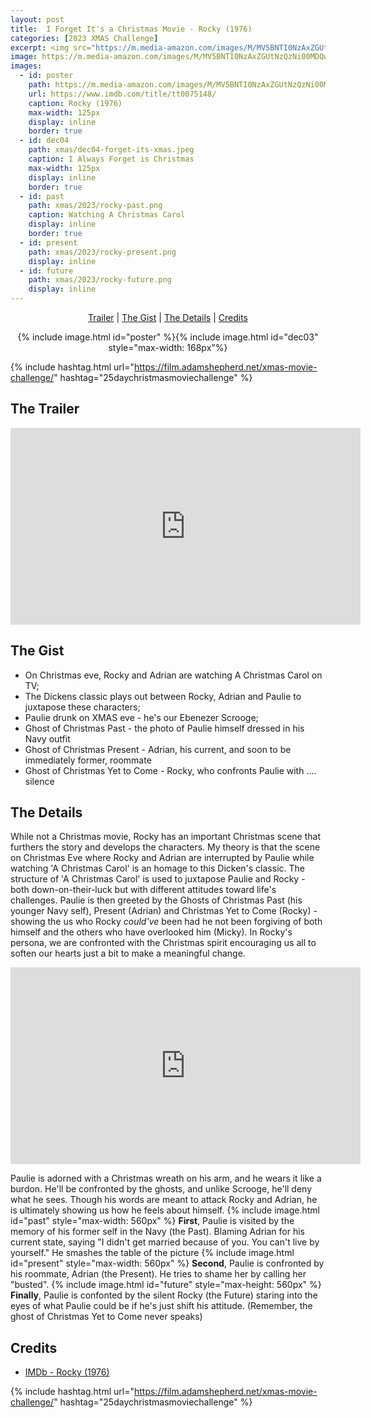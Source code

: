 ```yaml
---
layout: post
title:  I Forget It's a Christmas Movie - Rocky (1976)
categories: [2023 XMAS Challenge]
excerpt: <img src="https://m.media-amazon.com/images/M/MV5BNTI0NzAxZGUtNzQzNi00MDQwLTgyOWUtZThmZTZiOTQzN2VmXkEyXkFqcGdeQXVyMjgyNDU4MjE@._V1_FMjpg_UX1000_.jpg" width="125px"/>
image: https://m.media-amazon.com/images/M/MV5BNTI0NzAxZGUtNzQzNi00MDQwLTgyOWUtZThmZTZiOTQzN2VmXkEyXkFqcGdeQXVyMjgyNDU4MjE@._V1_FMjpg_UX1000_.jpg
images:
  - id: poster
    path: https://m.media-amazon.com/images/M/MV5BNTI0NzAxZGUtNzQzNi00MDQwLTgyOWUtZThmZTZiOTQzN2VmXkEyXkFqcGdeQXVyMjgyNDU4MjE@._V1_FMjpg_UX1000_.jpg
    url: https://www.imdb.com/title/tt0075148/
    caption: Rocky (1976)
    max-width: 125px
    display: inline
    border: true
  - id: dec04
    path: xmas/dec04-forget-its-xmas.jpeg
    caption: I Always Forget is Christmas
    max-width: 125px
    display: inline
    border: true
  - id: past
    path: xmas/2023/rocky-past.png
    caption: Watching A Christmas Carol
    display: inline
    border: true
  - id: present
    path: xmas/2023/rocky-present.png
    display: inline
  - id: future
    path: xmas/2023/rocky-future.png
    display: inline
---
```


<div style="text-align: center">
  <p><a href="#the-trailer">Trailer</a> | <a href="#the-gist">The Gist</a> | <a href="#the-details">The Details</a> | <a href="#credits">Credits</a></p>
  <p>{% include image.html id="poster" %}{% include image.html id="dec03" style="max-width: 168px"%}</p>
</div>

{% include hashtag.html url="https://film.adamshepherd.net/xmas-movie-challenge/" hashtag="25daychristmasmoviechallenge" %}

## The Trailer 

<div style="text-align: center">
  <iframe width="560" height="315" src="https://www.youtube.com/embed/3VUblDwa648?si=rVvd0ZDh0M2_T6nA" title="YouTube video player" frameborder="0" allow="accelerometer; autoplay; clipboard-write; encrypted-media; gyroscope; picture-in-picture; web-share" allowfullscreen></iframe>
</div>

## The Gist

* On Christmas eve, Rocky and Adrian are watching A Christmas Carol on TV;
* The Dickens classic plays out between Rocky, Adrian and Paulie to juxtapose these characters;
* Paulie drunk on XMAS eve - he's our Ebenezer Scrooge;
* Ghost of Christmas Past - the photo of Paulie himself dressed in his Navy outfit
* Ghost of Christmas Present - Adrian, his current, and soon to be immediately former, roommate
* Ghost of Christmas Yet to Come - Rocky, who confronts Paulie with .... silence

## The Details

While not a Christmas movie, Rocky has an important Christmas scene that furthers the story and develops the characters. My theory is that the scene on Christmas Eve where Rocky and Adrian are interrupted by Paulie while watching 'A Christmas Carol' is an homage to this Dicken's classic. The structure of 'A Christmas Carol' is used to juxtapose Paulie and Rocky - both down-on-their-luck but with different attitudes toward life's challenges. Paulie is then greeted by the Ghosts of Christmas Past (his younger Navy self), Present (Adrian) and Christmas Yet to Come (Rocky) -  showing the us who Rocky *could've* been had he not been forgiving of both himself and the others who have overlooked him (Micky). In Rocky's persona, we are confronted with the Christmas spirit encouraging us all to soften our hearts just a bit to make a meaningful change.

<iframe width="560" height="315" src="https://www.youtube.com/embed/B_AN4j6ko3k?si=mWJDgaLxmgJrhhb8" title="YouTube video player" frameborder="0" allow="accelerometer; autoplay; clipboard-write; encrypted-media; gyroscope; picture-in-picture; web-share" allowfullscreen></iframe>

Paulie is adorned with a Christmas wreath on his arm, and he wears it like a burdon. He'll be confronted by the ghosts, and unlike Scrooge, he'll deny what he sees. Though his words are meant to attack Rocky and Adrian, he is ultimately showing us how he feels about himself.
{% include image.html id="past" style="max-width: 560px" %}
**First**, Paulie is visited by the memory of his former self in the Navy (the Past). Blaming Adrian for his current state, saying "I didn't get married because of you. You can't live by yourself." He smashes the table of the picture
{% include image.html id="present" style="max-width: 560px" %}
**Second**, Paulie is confronted by his roommate, Adrian (the Present). He tries to shame her by calling her "busted".
{% include image.html id="future" style="max-height: 560px" %}
**Finally**, Paulie is confonted by the silent Rocky (the Future) staring into the eyes of what Paulie could be if he's just shift his attitude. (Remember, the ghost of Christmas Yet to Come never speaks)

## Credits

* [IMDb - Rocky (1976)](https://www.imdb.com/title/tt0075148/)


{% include hashtag.html url="https://film.adamshepherd.net/xmas-movie-challenge/" hashtag="25daychristmasmoviechallenge" %}

<p>&nbsp;</p>

